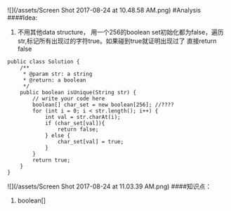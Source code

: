 ![](/assets/Screen Shot 2017-08-24 at 10.48.58 AM.png)
#Analysis
####Idea:
1. 不用其他data structure， 用一个256的boolean set初始化都为false，遍历str,标记所有出现过的字符true。如果碰到true就证明出现过了 直接return false


```
public class Solution {
    /**
     * @param str: a string
     * @return: a boolean
     */
    public boolean isUnique(String str) {
        // write your code here
        boolean[] char_set = new boolean[256]; //????
        for (int i = 0; i < str.length(); i++) {
            int val = str.charAt(i);
            if (char_set[val]){
                return false;
            } else {
                char_set[val] = true;
            }
        }
        return true;
    }
}
```
![](/assets/Screen Shot 2017-08-24 at 11.03.39 AM.png)
####知识点：
1. boolean[]

